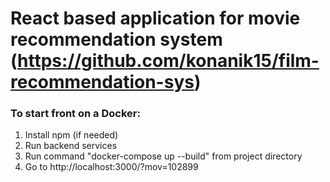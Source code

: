 # React based application for movie recommendation system (https://github.com/konanik15/film-recommendation-sys)

### To start front on a Docker:
1. Install npm (if needed)
2. Run backend services
3. Run command "docker-compose up --build" from project directory
4. Go to http://localhost:3000/?mov=102899


